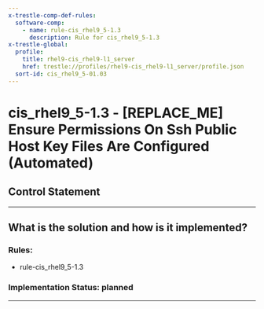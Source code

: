 ```yaml
---
x-trestle-comp-def-rules:
  software-comp:
    - name: rule-cis_rhel9_5-1.3
      description: Rule for cis_rhel9_5-1.3
x-trestle-global:
  profile:
    title: rhel9-cis_rhel9-l1_server
    href: trestle://profiles/rhel9-cis_rhel9-l1_server/profile.json
  sort-id: cis_rhel9_5-01.03
---
```


# cis_rhel9_5-1.3 - \[REPLACE_ME\] Ensure Permissions On Ssh Public Host Key Files Are Configured (Automated)

## Control Statement

______________________________________________________________________

## What is the solution and how is it implemented?

<!-- For implementation status enter one of: implemented, partial, planned, alternative, not-applicable -->

<!-- Note that the list of rules under ### Rules: is read-only and changes will not be captured after assembly to JSON -->

<!-- Add control implementation description here for control: cis_rhel9_5-1.3 -->

### Rules:

  - rule-cis_rhel9_5-1.3

### Implementation Status: planned

______________________________________________________________________
